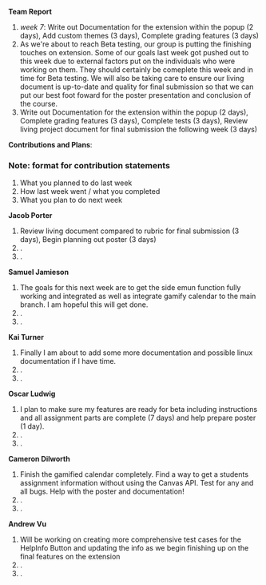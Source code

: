 **Team Report**
  1. *week 7*: Write out Documentation for the extension within the popup (2 days), Add custom themes (3 days), Complete grading features (3 days)
  2. As we're about to reach Beta testing, our group is putting the finishing touches on extension. Some of our goals last week got pushed out to this week due to external factors put on the individuals who were working on them. They should certainly be comeplete this week and in time for Beta testing. We will also be taking care to ensure our living document is up-to-date and quality for final submission so that we can put our best foot foward for the poster presentation and conclusion of the course.
  3. Write out Documentation for the extension within the popup (2 days), Complete grading features (3 days), Complete tests (3 days), Review living project document for final submission the following week (3 days)

**Contributions and Plans**:

### Note: format for contribution statements
1. What you planned to do last week
2. How last week went / what you completed
3. What you plan to do next week

  **Jacob Porter**
1. Review living document compared to rubric for final submission (3 days), Begin planning out poster (3 days)
2. .
3. .

  **Samuel Jamieson**

1. The goals for this next week are to get the side emun function fully working and integrated as well as integrate gamify calendar to the main branch. I am hopeful this will get done.
2. .
3. .


 **Kai Turner**
1. Finally I am about to add some more documentation and possible linux documentation if I have time.
2. .
3. .
  
  **Oscar Ludwig** 
1. I plan to make sure my features are ready for beta including instructions and all assignment parts are complete (7 days) and help prepare poster (1 day).
2. .
3. .

  **Cameron Dilworth**
1. Finish the gamified calendar completely. Find a way to get a students assignment information without using the Canvas API. Test for any and all bugs. Help with the poster and documentation!
2. .
3. .

  **Andrew Vu**
1. Will be working on creating more comprehensive test cases for the HelpInfo Button and updating the info as we begin finishing up on the final features on the extension 
2. .
3. .
